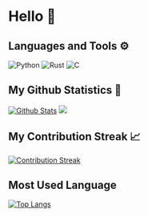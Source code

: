 # Hello 👋

## Languages and Tools ⚙️

![Python](https://img.shields.io/badge/python-3670A0?style=for-the-badge&logo=python&logoColor=ffdd54)
![Rust](https://img.shields.io/badge/rust-%23000000.svg?style=for-the-badge&logo=rust&logoColor=white)
![C](https://img.shields.io/badge/c-%2300599C.svg?style=for-the-badge&logo=c&logoColor=white)

## My Github Statistics 📑

[![Github Stats](https://github-readme-stats.vercel.app/api?username=fikinoob&show_icons=true&bg_color=00000000)](https://github.com/fikinoob)
![](https://komarev.com/ghpvc/?username=fikinoob&style=flat-square&abbreviated=true&color=yellow)



## My Contribution Streak 📈

[![Contribution Streak](https://github-readme-streak-stats.herokuapp.com?user=fikinoob&theme=cobalt&hide_border=true)](https://git.io/streak-stats)

## Most Used Language

[![Top Langs](https://github-readme-stats-sigma-five.vercel.app/api/top-langs/?username=fikinoob&theme=dark&hide_border=true&background=22272e&stroke=0000)](https://github.com/Iamtripathisatyam/github-readme-streak-stats)
